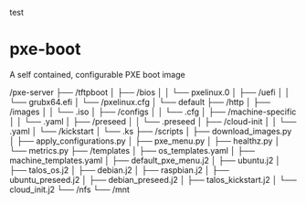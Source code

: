 test
# pxe-boot
A self contained, configurable PXE boot image 

/pxe-server
├── /tftpboot
│   ├── /bios
│   │   └── pxelinux.0
│   ├── /uefi
│   │   └── grubx64.efi
│   └── /pxelinux.cfg
│       └── default
├── /http
│   ├── /images
│   │   └── <os-name>.iso
│   ├── /configs
│   │   └── <os-name>.cfg
│   ├── /machine-specific
│   │   └── <mac-address>.yaml
│   ├── /preseed
│   │   └── <os-name>.preseed
│   ├── /cloud-init
│   │   └── <os-name>.yaml
│   └── /kickstart
│       └── <os-name>.ks
├── /scripts
│   ├── download_images.py
│   ├── apply_configurations.py
│   ├── pxe_menu.py
│   ├── healthz.py
│   └── metrics.py
├── /templates
│   ├── os_templates.yaml
│   ├── machine_templates.yaml
│   ├── default_pxe_menu.j2
│   ├── ubuntu.j2
│   ├── talos_os.j2
│   ├── debian.j2
│   ├── raspbian.j2
│   ├── ubuntu_preseed.j2
│   ├── debian_preseed.j2
│   ├── talos_kickstart.j2
│   └── cloud_init.j2
└── /nfs
    └── /mnt
